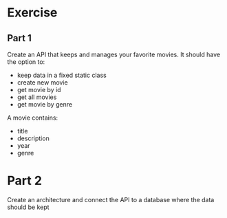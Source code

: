# Exercise 
## Part 1
Create an API that keeps and manages your favorite movies. It should have the option to:
* keep data in a fixed static class
* create new movie
* get movie by id
* get all movies 
* get movie by genre

A movie contains:
* title
* description
* year
* genre

# Part 2
Create an architecture and connect the API to a database where the data should be kept